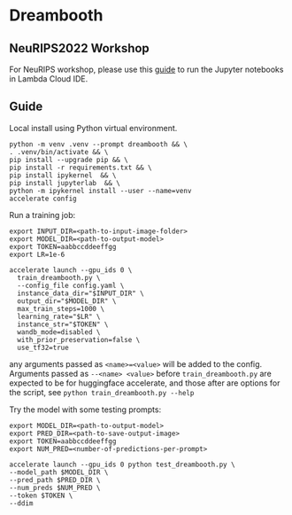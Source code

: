 # Dreambooth

## NeuRIPS2022 Workshop

For NeuRIPS workshop, please use this [guide](./neurips2022/NeuRIPS.md) to run the Jupyter notebooks in Lambda Cloud IDE.


## Guide

Local install using Python virtual environment.

```
python -m venv .venv --prompt dreambooth && \
. .venv/bin/activate && \
pip install --upgrade pip && \
pip install -r requirements.txt && \
pip install ipykernel  && \
pip install jupyterlab  && \
python -m ipykernel install --user --name=venv
accelerate config
```

Run a training job:
```
export INPUT_DIR=<path-to-input-image-folder>
export MODEL_DIR=<path-to-output-model>
export TOKEN=aabbccddeeffgg
export LR=1e-6

accelerate launch --gpu_ids 0 \
  train_dreambooth.py \
  --config_file config.yaml \
  instance_data_dir="$INPUT_DIR" \
  output_dir="$MODEL_DIR" \
  max_train_steps=1000 \
  learning_rate="$LR" \
  instance_str="$TOKEN" \
  wandb_mode=disabled \
  with_prior_preservation=false \
  use_tf32=true
```

any arguments passed as `<name>=<value>` will be added to the config. Arguments passed as `--<name> <value>` before `train_dreambooth.py` are expected to be for huggingface accelerate, and those after are options for the script, see `python train_dreambooth.py --help`


Try the model with some testing prompts:
```
export MODEL_DIR=<path-to-output-model>
export PRED_DIR=<path-to-save-output-image>
export TOKEN=aabbccddeeffgg
export NUM_PRED=<number-of-predictions-per-prompt>

accelerate launch --gpu_ids 0 python test_dreambooth.py \
--model_path $MODEL_DIR \
--pred_path $PRED_DIR \
--num_preds $NUM_PRED \
--token $TOKEN \
--ddim
```
